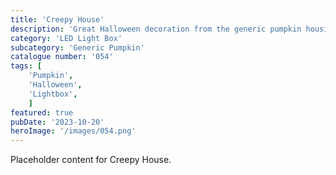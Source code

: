 ```yaml
---
title: 'Creepy House'
description: 'Great Halloween decoration from the generic pumpkin housing. Creepy House front.'
category: 'LED Light Box'
subcategory: 'Generic Pumpkin'
catalogue number: '054'
tags: [
    'Pumpkin', 
    'Halloween',
    'Lightbox', 
    ]
featured: true
pubDate: '2023-10-20'
heroImage: '/images/054.png'
---
```


Placeholder content for Creepy House.